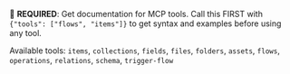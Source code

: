 🚨 **REQUIRED**: Get documentation for MCP tools. Call this FIRST with `{"tools": ["flows", "items"]}` to get syntax and examples before using any tool.

Available tools: `items`, `collections`, `fields`, `files`, `folders`, `assets`, `flows`, `operations`, `relations`, `schema`, `trigger-flow`